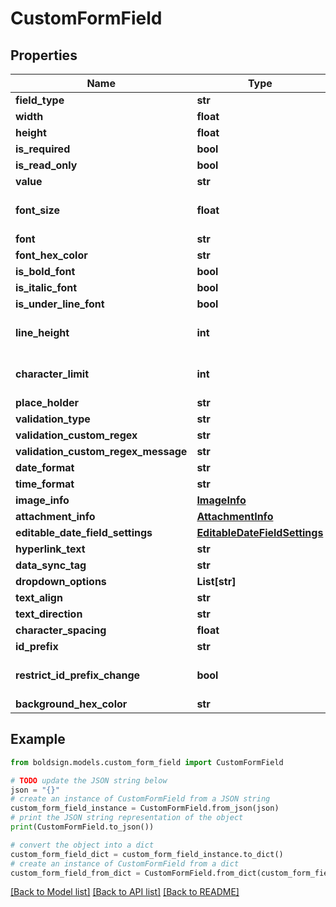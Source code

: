 # CustomFormField


## Properties

Name | Type | Description | Notes
------------ | ------------- | ------------- | -------------
**field_type** | **str** |  | 
**width** | **float** |  | [optional] 
**height** | **float** |  | [optional] 
**is_required** | **bool** |  | [optional] 
**is_read_only** | **bool** |  | [optional] 
**value** | **str** |  | [optional] 
**font_size** | **float** |  | [optional] [default to 13]
**font** | **str** |  | [optional] 
**font_hex_color** | **str** |  | [optional] 
**is_bold_font** | **bool** |  | [optional] 
**is_italic_font** | **bool** |  | [optional] 
**is_under_line_font** | **bool** |  | [optional] 
**line_height** | **int** |  | [optional] [default to 15]
**character_limit** | **int** |  | [optional] [default to 0]
**place_holder** | **str** |  | [optional] 
**validation_type** | **str** |  | [optional] 
**validation_custom_regex** | **str** |  | [optional] 
**validation_custom_regex_message** | **str** |  | [optional] 
**date_format** | **str** |  | [optional] 
**time_format** | **str** |  | [optional] 
**image_info** | [**ImageInfo**](ImageInfo.md) |  | [optional] 
**attachment_info** | [**AttachmentInfo**](AttachmentInfo.md) |  | [optional] 
**editable_date_field_settings** | [**EditableDateFieldSettings**](EditableDateFieldSettings.md) |  | [optional] 
**hyperlink_text** | **str** |  | [optional] 
**data_sync_tag** | **str** |  | [optional] 
**dropdown_options** | **List[str]** |  | [optional] 
**text_align** | **str** |  | [optional] 
**text_direction** | **str** |  | [optional] 
**character_spacing** | **float** |  | [optional] 
**id_prefix** | **str** |  | [optional] 
**restrict_id_prefix_change** | **bool** |  | [optional] [default to False]
**background_hex_color** | **str** |  | [optional] 

## Example

```python
from boldsign.models.custom_form_field import CustomFormField

# TODO update the JSON string below
json = "{}"
# create an instance of CustomFormField from a JSON string
custom_form_field_instance = CustomFormField.from_json(json)
# print the JSON string representation of the object
print(CustomFormField.to_json())

# convert the object into a dict
custom_form_field_dict = custom_form_field_instance.to_dict()
# create an instance of CustomFormField from a dict
custom_form_field_from_dict = CustomFormField.from_dict(custom_form_field_dict)
```
[[Back to Model list]](../README.md#documentation-for-models) [[Back to API list]](../README.md#documentation-for-api-endpoints) [[Back to README]](../README.md)


